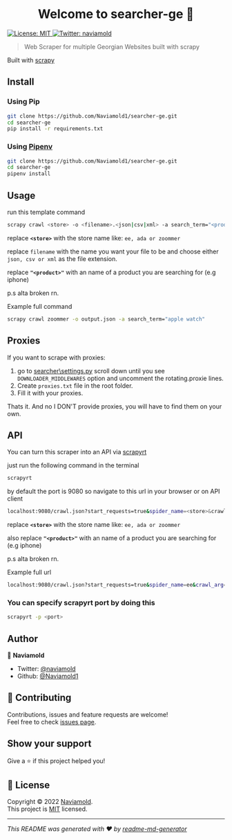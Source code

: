 <!-- markdownlint-disable MD033 -->
<h1 align="center">Welcome to searcher-ge 👋</h1>
<p>
  <a href="https://opensource.org/licenses/MIT" target="_blank">
    <img alt="License: MIT" src="https://img.shields.io/badge/License-MIT-yellow.svg" />
  </a>
  <a href="https://twitter.com/naviamold" target="_blank">
    <img alt="Twitter: naviamold" src="https://img.shields.io/twitter/follow/naviamold.svg?style=social" />
  </a>
</p>

> Web Scraper for multiple Georgian Websites built with scrapy

Built with [scrapy](https://scrapy.org/)

## Install

### Using Pip

```bash
git clone https://github.com/Naviamold1/searcher-ge.git
cd searcher-ge
pip install -r requirements.txt
```

### Using [Pipenv](https://pipenv.pypa.io/en/latest/)

```bash
git clone https://github.com/Naviamold1/searcher-ge.git
cd searcher-ge
pipenv install
```

## Usage

run this template command

```sh
scrapy crawl <store> -o <filename>.<json|csv|xml> -a search_term="<product>"
```

replace **`<store>`** with the store name like: `ee, ada or zoommer`

replace `filename` with the name you want your file to be and choose either `json, csv or xml` as the file extension.

replace **`"<product>"`** with an name of a product you are searching for (e.g iphone)

p.s alta broken rn.

Example full command

```sh
scrapy crawl zoommer -o output.json -a search_term="apple watch"
```

## Proxies

If you want to scrape with proxies:

1. go to [searcher\settings.py](https://github.com/Naviamold1/searcher/blob/d43be643de89297f834276af9ce3482138ff3735/searcher/settings.py) scroll down until you see `DOWNLOADER_MIDDLEWARES` option and uncomment the rotating.proxie lines.
2. Create `proxies.txt` file in the root folder.
3. Fill it with your proxies.

Thats it.
And no I DON'T provide proxies, you will have to find them on your own.

## API

You can turn this scraper into an API via [scrapyrt](https://github.com/scrapinghub/scrapyrt)

just run the following command in the terminal

```sh
scrapyrt
```

by default the port is 9080 so navigate to this url in your browser or on API client

```sh
localhost:9080/crawl.json?start_requests=true&spider_name=<store>&crawl_arg={"search_term":"<product>"}
```

replace **`<store>`** with the store name like: `ee, ada or zoommer`

also replace **`"<product>"`** with an name of a product you are searching for (e.g iphone)

p.s alta broken rn.

Example full url

```sh
localhost:9080/crawl.json?start_requests=true&spider_name=ee&crawl_arg={"search_term":"iphone"
```

### You can specify scrapyrt port by doing this

```sh
scrapyrt -p <port>
```

## Author

👤 **Naviamold**

- Twitter: [@naviamold](https://twitter.com/naviamold)
- Github: [@Naviamold1](https://github.com/Naviamold1)

## 🤝 Contributing

Contributions, issues and feature requests are welcome!<br />Feel free to check [issues page](https://github.com/Naviamold1/searcher-ge/issues).

## Show your support

Give a ⭐️ if this project helped you!

## 📝 License

Copyright © 2022 [Naviamold](https://github.com/Naviamold1).<br />
This project is [MIT](https://opensource.org/licenses/MIT) licensed.

---

_This README was generated with ❤️ by [readme-md-generator](https://github.com/kefranabg/readme-md-generator)_

